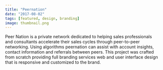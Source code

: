 ```yaml
---
title: "Peernation"
date: "2017-08-02"
tags: [featured, design, branding]
image: thumbnail.png
---
```


Peer Nation is a private network dedicated to helping sales professionals and consultants accelerate their sales cycles through peer-to-peer networking. Using algorithms peernation can assist with account insights, contact information and referrals between peers. This project was crafted from scratch providing full branding services web and user interface design that is responsive and customized to the brand.
